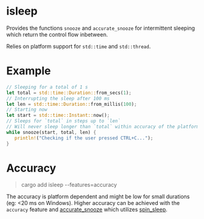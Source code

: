 # isleep
Provides the functions `snooze` and `accurate_snooze` for intermittent sleeping which return the control flow inbetween.  

Relies on platform support for `std::time` and `std::thread`.

# Example
```rust
// Sleeping for a total of 1 s
let total = std::time::Duration::from_secs(1);
// Interrupting the sleep after 100 ms
let len = std::time::Duration::from_millis(100);
// Starting now
let start = std::time::Instant::now();
// Sleeps for `total` in steps up to `len`
// Will never sleep longer than `total` within accuracy of the platform
while snooze(start, total, len) {
   println!("Checking if the user pressed CTRL+C...");
}
```

# Accuracy
> cargo add isleep --features=accuracy

The accuracy is platform dependent and might be low for small durations (eg: <20 ms on Windows).
Higher accuracy can be achieved with the `accuracy` feature and [accurate_snooze](accurate_snooze) which
utilizes [spin_sleep](https://crates.io/crates/spin_sleep).